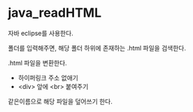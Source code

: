 # java_readHTML
 
자바 eclipse를 사용한다.

폴더를 입력해주면, 해당 폴더 하위에 존재하는 .html 파일을 검색한다.

.html 파일을 변환한다.
 - 하이퍼링크 주소 없애기
 - &lt;div&gt; 앞에 &lt;br&gt; 붙여주기
 
 같은이름으로 해당 파일을 덮어쓰기 한다.
